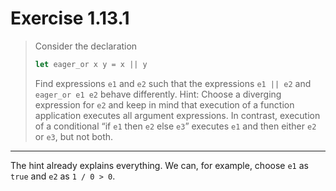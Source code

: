 # Exercise 1.13.1

> Consider the declaration
> ```ocaml
> let eager_or x y = x || y
> ```
> Find expressions `e1` and `e2` such that the expressions `e1 || e2` and
> `eager_or e1 e2` behave differently.
> Hint:
> Choose a diverging expression for `e2` and keep in mind that execution of a function application executes all argument expressions.
> In contrast, execution of a conditional “if `e1` then `e2` else `e3`” executes `e1` and then either `e2` or `e3`, but not both.

---

The hint already explains everything.
We can, for example, choose `e1` as `true` and `e2` as `1 / 0 > 0`.
